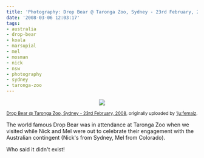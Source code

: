 ```yaml
---
title: 'Photography: Drop Bear @ Taronga Zoo, Sydney - 23rd February, 2008'
date: '2008-03-06 12:03:17'
tags:
- australia
- drop-bear
- koala
- marsupial
- mel
- mosman
- nick
- nsw
- photography
- sydney
- taronga-zoo
---
```


<p style="text-align: center;"><a href="http://www.flickr.com/photos/jufemaiz/2285631250/" title="photo sharing"><img src="http://farm3.static.flickr.com/2416/2285631250_fc839357db.jpg" class="flickr-photo" /></a></p>
<p style="text-align: center;"><small><a href="http://www.flickr.com/photos/jufemaiz/2285631250/">Drop Bear @ Taronga Zoo, Sydney - 23rd February, 2008</a>, originally uploaded by <a href="http://www.flickr.com/people/jufemaiz/">'ju:femaiz</a>.</small></p>
The world famous Drop Bear was in attendance at Taronga Zoo when we visited while Nick and Mel were out to celebrate their engagement with the Australian contingent (Nick's from Sydney, Mel from Colorado).

Who said it didn't exist!
